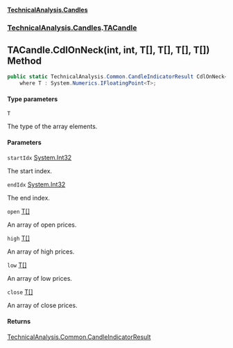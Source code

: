 #### [TechnicalAnalysis.Candles](Atypical.TechnicalAnalysis.Candles.md 'Atypical.TechnicalAnalysis.Candles')
### [TechnicalAnalysis.Candles](Atypical.TechnicalAnalysis.Candles.md#TechnicalAnalysis.Candles 'TechnicalAnalysis.Candles').[TACandle](TACandle.md 'TechnicalAnalysis.Candles.TACandle')

## TACandle.CdlOnNeck<T>(int, int, T[], T[], T[], T[]) Method

```csharp
public static TechnicalAnalysis.Common.CandleIndicatorResult CdlOnNeck<T>(int startIdx, int endIdx, T[] open, T[] high, T[] low, T[] close)
    where T : System.Numerics.IFloatingPoint<T>;
```
#### Type parameters

<a name='TechnicalAnalysis.Candles.TACandle.CdlOnNeck_T_(int,int,T[],T[],T[],T[]).T'></a>

`T`

The type of the array elements.
#### Parameters

<a name='TechnicalAnalysis.Candles.TACandle.CdlOnNeck_T_(int,int,T[],T[],T[],T[]).startIdx'></a>

`startIdx` [System.Int32](https://docs.microsoft.com/en-us/dotnet/api/System.Int32 'System.Int32')

The start index.

<a name='TechnicalAnalysis.Candles.TACandle.CdlOnNeck_T_(int,int,T[],T[],T[],T[]).endIdx'></a>

`endIdx` [System.Int32](https://docs.microsoft.com/en-us/dotnet/api/System.Int32 'System.Int32')

The end index.

<a name='TechnicalAnalysis.Candles.TACandle.CdlOnNeck_T_(int,int,T[],T[],T[],T[]).open'></a>

`open` [T](TACandle.CdlOnNeck_T_(int,int,T[],T[],T[],T[]).md#TechnicalAnalysis.Candles.TACandle.CdlOnNeck_T_(int,int,T[],T[],T[],T[]).T 'TechnicalAnalysis.Candles.TACandle.CdlOnNeck<T>(int, int, T[], T[], T[], T[]).T')[[]](https://docs.microsoft.com/en-us/dotnet/api/System.Array 'System.Array')

An array of open prices.

<a name='TechnicalAnalysis.Candles.TACandle.CdlOnNeck_T_(int,int,T[],T[],T[],T[]).high'></a>

`high` [T](TACandle.CdlOnNeck_T_(int,int,T[],T[],T[],T[]).md#TechnicalAnalysis.Candles.TACandle.CdlOnNeck_T_(int,int,T[],T[],T[],T[]).T 'TechnicalAnalysis.Candles.TACandle.CdlOnNeck<T>(int, int, T[], T[], T[], T[]).T')[[]](https://docs.microsoft.com/en-us/dotnet/api/System.Array 'System.Array')

An array of high prices.

<a name='TechnicalAnalysis.Candles.TACandle.CdlOnNeck_T_(int,int,T[],T[],T[],T[]).low'></a>

`low` [T](TACandle.CdlOnNeck_T_(int,int,T[],T[],T[],T[]).md#TechnicalAnalysis.Candles.TACandle.CdlOnNeck_T_(int,int,T[],T[],T[],T[]).T 'TechnicalAnalysis.Candles.TACandle.CdlOnNeck<T>(int, int, T[], T[], T[], T[]).T')[[]](https://docs.microsoft.com/en-us/dotnet/api/System.Array 'System.Array')

An array of low prices.

<a name='TechnicalAnalysis.Candles.TACandle.CdlOnNeck_T_(int,int,T[],T[],T[],T[]).close'></a>

`close` [T](TACandle.CdlOnNeck_T_(int,int,T[],T[],T[],T[]).md#TechnicalAnalysis.Candles.TACandle.CdlOnNeck_T_(int,int,T[],T[],T[],T[]).T 'TechnicalAnalysis.Candles.TACandle.CdlOnNeck<T>(int, int, T[], T[], T[], T[]).T')[[]](https://docs.microsoft.com/en-us/dotnet/api/System.Array 'System.Array')

An array of close prices.

#### Returns
[TechnicalAnalysis.Common.CandleIndicatorResult](https://docs.microsoft.com/en-us/dotnet/api/TechnicalAnalysis.Common.CandleIndicatorResult 'TechnicalAnalysis.Common.CandleIndicatorResult')